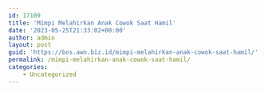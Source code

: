 ```yaml
---
id: 17109
title: 'Mimpi Melahirkan Anak Cowok Saat Hamil'
date: '2023-05-25T21:33:02+00:00'
author: admin
layout: post
guid: 'https://bos.awn.biz.id/mimpi-melahirkan-anak-cowok-saat-hamil/'
permalink: /mimpi-melahirkan-anak-cowok-saat-hamil/
categories:
    - Uncategorized
---
```


